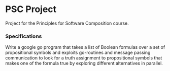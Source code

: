 # PSC Project

Project for the Principles for Software Composition course.

### Specifications
Write a google go program that takes a list of Boolean formulas over a set of 
propositional symbols and exploits go-routines and message passing communication 
to look for a truth assignment to propositional symbols that makes one of the 
formula true by exploring different alternatives in parallel.
